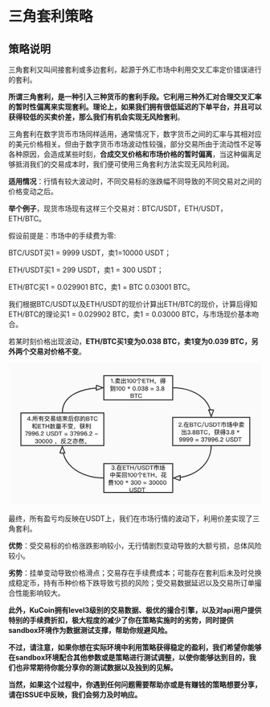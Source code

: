 # 三角套利策略

## 策略说明

三角套利又叫间接套利或多边套利，起源于外汇市场中利用交叉汇率定价错误进行的套利。

**所谓三角套利，是一种引入三种货币的套利手段。它利用三种外汇对合理交叉汇率的暂时性偏离来实现套利。理论上，如果我们拥有很低延迟的下单平台，并且可以获得较低的买卖价差，那么我们有机会实现无风险套利**。

三角套利在数字货币市场同样适用，通常情况下，数字货币之间的汇率与其相对应的美元价格相关。但由于数字货币市场波动性较强，部分交易所由于流动性不足等各种原因，会造成某些时刻，**合成交叉价格和市场价格的暂时偏离**，当这种偏离足够抵消我们的交易成本时，我们便可使用三角套利方法实现无风险利润。

**适用情况**：行情有较大波动时，不同交易标的涨跌幅不同导致的不同交易对之间的价格变动之后。

**举个例子**，现货市场现有这样三个交易对：BTC/USDT，ETH/USDT，ETH/BTC。

假设前提是：市场中的手续费为零:  

BTC/USDT买1 = 9999 USDT，卖1=10000 USDT；  

ETH/USDT买1 = 299 USDT，卖1 = 300 USDT；  

ETH/BTC买1 = 0.029901 BTC，卖1 = BTC 0.03001 BTC。  

我们根据BTC/USDT以及ETH/USDT的现价计算出ETH/BTC的现价，计算后得知ETH/BTC的理论买1 = 0.029902 BTC，卖1 = 0.03000 BTC，与市场现价基本吻合。  

若某时刻价格出现波动，**ETH/BTC买1变为0.038 BTC，卖1变为0.039 BTC，另外两个交易对价格不变**。

![circle_cn](circle_cn.jpg)

最终，所有盈亏均反映在USDT上，我们在市场行情的波动下，利用价差实现了三角套利。

**优势**：受交易标的价格涨跌影响较小，无行情剧烈变动导致的大额亏损，总体风险较小。

**劣势**：挂单变动导致价格滑点；交易存在手续费成本；可能存在套利后未及时兑换成稳定币，持有币种价格下跌导致亏损的风险；受交易数据延迟以及交易所订单撮合性能影响较大。

**此外，KuCoin拥有level3级别的交易数据、极优的撮合引擎，以及对api用户提供特别的手续费折扣，极大程度的减少了你在策略实施时的劣势，同时提供sandbox环境作为数据测试支撑，帮助你规避风险。**

**不过，请注意，如果你想在实际环境中利用策略获得稳定的盈利，我们希望你能够在sandbox环境配合其他参数或是策略进行测试调整，以使你能够达到目的，我们也非常期待你能分享你的测试数据以及独到的见解。**

**当然，如果这个过程中，你遇到任何问题需要帮助亦或是有赚钱的策略想要分享，请在ISSUE中反映，我们会努力及时响应。**

